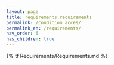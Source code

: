 ```yaml
---
layout: page
title: requirements.requirements
permalink: /condition_acces/
permalink_en: /requirements/
nav_order: 6
has_children: true
---
```


{% tf Requirements/Requirements.md %}